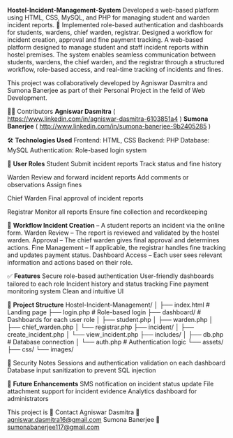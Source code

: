 **Hostel-Incident-Management-System**
Developed a web-based platform using HTML, CSS, MySQL, and PHP for managing student and warden incident reports.  Implemented role-based authentication and dashboards for students, wardens, chief warden, registrar. Designed a workflow for incident creation, approval and fine payment tracking. A web-based platform designed to manage student and staff incident reports within hostel premises. The system enables seamless communication between students, wardens, the chief warden, and the registrar through a structured workflow, role-based access, and real-time tracking of incidents and fines.

This project was collaboratively developed by Agniswar Dasmitra and Sumona Banerjee as part of their Personal Project in the feild of Web Development.

👩‍💻 Contributors **Agniswar Dasmitra** ( https://www.linkedin.com/in/agniswar-dasmitra-6103851a4 ) **Sumona Banerjee** ( http://www.linkedin.com/in/sumona-banerjee-9b2405285 )

🛠 **Technologies Used**
Frontend: HTML, CSS 
Backend: PHP 
Database: MySQL 
Authentication: Role-based login system

👥 **User Roles** 
Student Submit incident reports Track status and fine history

Warden Review and forward incident reports Add comments or observations Assign fines

Chief Warden Final approval of incident reports

Registrar Monitor all reports Ensure fine collection and recordkeeping

🔄 **Workflow Incident Creation** – A student reports an incident via the online form. Warden Review – The report is reviewed and validated by the hostel warden. Approval – The chief warden gives final approval and determines actions. Fine Management – If applicable, the registrar handles fine tracking and updates payment status. Dashboard Access – Each user sees relevant information and actions based on their role.

✅ **Features** Secure role-based authentication User-friendly dashboards tailored to each role Incident history and status tracking Fine payment monitoring system Clean and intuitive UI

📁 **Project Structure**
Hostel-Incident-Management/ │ ├── index.html # Landing page ├── login.php # Role-based login ├── dashboard/ # Dashboards for each user role │ ├── student.php │ ├── warden.php │ ├── chief_warden.php │ └── registrar.php ├── incident/ │ ├── create_incident.php │ └── view_incident.php ├── includes/ │ ├── db.php # Database connection │ └── auth.php # Authentication logic └── assets/ ├── css/ └── images/

🔐 Security Notes Sessions and authentication validation on each dashboard Database input sanitization to prevent SQL injection

📌 **Future Enhancements** 
SMS notification on incident status update File attachment support for incident evidence Analytics dashboard for administrators

This project is 📧 Contact Agniswar Dasmitra 📧 agniswar.dasmitra16@gmail.com Sumona Banerjee 📧 sumonabanerjee117@gmail.com
